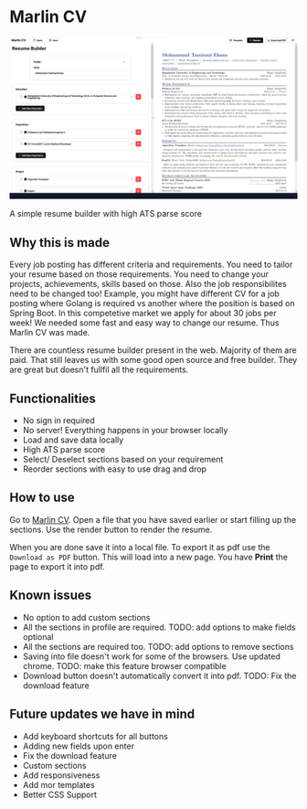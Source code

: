 # Marlin CV

![Marlin CV](assets/marlincv-ui.png)

A simple resume builder with high ATS parse score

## Why this is made
Every job posting has different criteria and requirements. You need to tailor your resume based on those requirements. You need to change your projects, achievements, skills based on those. Also the job responsibilites need to be changed too! Example, you might have different CV for a job posting where Golang is required vs another where the position is based on Spring Boot. In this competetive market we apply for about 30 jobs per week! We needed some fast and easy way to change our resume. Thus Marlin CV was made.   

There are countless resume builder present in the web. Majority of them are paid. That still leaves us with some good open source and free builder. They are great but doesn't fullfil all the requirements.
## Functionalities
- No sign in required
- No server! Everything happens in your browser locally
- Load and save data locally
- High ATS parse score
- Select/ Deselect sections based on your requirement
- Reorder sections with easy to use drag and drop

## How to use
Go to [Marlin CV](https://buet-beecrypt.github.io/marlincv/). Open a file that you have saved earlier or start filling up the sections. Use the render button to render the resume. 

When you are done save it into a local file. To export it as pdf use the `Download as PDF` button. This will load into a new page. You have **Print** the page to export it into pdf.

## Known issues
- No option to add custom sections
- All the sections in profile are required. TODO: add options to make fields optional
- All the sections are required too. TODO: add options to remove sections
- Saving into file doesn't work for some of the browsers. Use updated chrome. TODO: make this feature browser compatible
- Download button doesn't automatically convert it into pdf. TODO: Fix the download feature

## Future updates we have in mind
- Add keyboard shortcuts for all buttons
- Adding new fields upon enter
- Fix the download feature
- Custom sections
- Add responsiveness
- Add mor templates
- Better CSS Support

